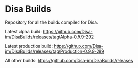 # Disa Builds

Repository for all the builds compiled for Disa.

Latest alpha build: https://github.com/Disa-im/DisaBuilds/releases/tag/Alpha-0.9.9-292

Latest production build: https://github.com/Disa-im/DisaBuilds/releases/tag/Production-0.9.9-289

All other builds: https://github.com/Disa-im/DisaBuilds/releases
